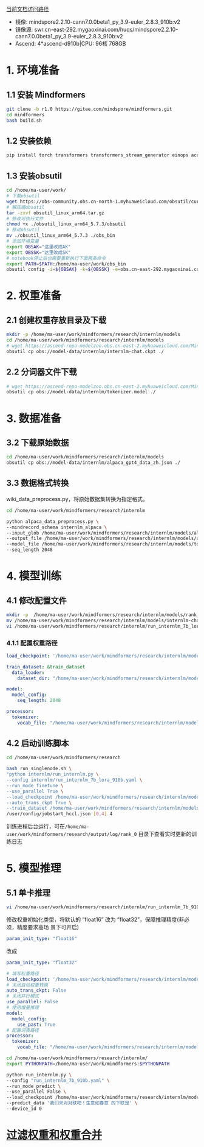 [当前文档访问路径](https://ai-fae.readthedocs.io/zh-cn/latest/ok_InternLM-7b%20微调推理(910b).html)

- 镜像: mindspore2.2.10-cann7.0.0beta1_py_3.9-euler_2.8.3_910b:v2
- 镜像源: swr.cn-east-292.mygaoxinai.com/huqs/mindspore2.2.10-cann7.0.0beta1_py_3.9-euler_2.8.3_910b:v2
- Ascend: 4*ascend-d910b|CPU: 96核 768GB


# 1. 环境准备

## 1.1 安装 Mindformers

```bash
git clone -b r1.0 https://gitee.com/mindspore/mindformers.git
cd mindformers
bash build.sh

```

## 1.2 安装依赖

```bash
pip install torch transformers transformers_stream_generator einops accelerate tiktoken

```

## 1.3 安装obsutil

```bash
cd /home/ma-user/work/
# 下载obsutil
wget https://obs-community.obs.cn-north-1.myhuaweicloud.com/obsutil/current/obsutil_linux_arm64.tar.gz
# 解压缩obsutil
tar -zxvf obsutil_linux_arm64.tar.gz
# 修改可执行文件
chmod +x ./obsutil_linux_arm64_5.7.3/obsutil
# 移动obsutil
mv ./obsutil_linux_arm64_5.7.3 ./obs_bin
# 添加环境变量
export OBSAK="这里改成AK"
export OBSSK="这里改成SK"
# notebook停止后也需要重新执行下面两条命令
export PATH=$PATH:/home/ma-user/work/obs_bin
obsutil config -i=${OBSAK} -k=${OBSSK} -e=obs.cn-east-292.mygaoxinai.com

```


# 2. 权重准备

## 2.1 创建权重存放目录及下载
```bash
mkdir -p /home/ma-user/work/mindformers/research/internlm/models
cd /home/ma-user/work/mindformers/research/internlm/models
# wget https://ascend-repo-modelzoo.obs.cn-east-2.myhuaweicloud.com/MindFormers/internlm/internlm-chat.ckpt
obsutil cp obs://model-data/internlm/internlm-chat.ckpt ./

```
 
## 2.2 分词器文件下载
```bash
# wget https://ascend-repo-modelzoo.obs.cn-east-2.myhuaweicloud.com/MindFormers/internlm/tokenizer.model
obsutil cp obs://model-data/internlm/tokenizer.model ./
```

# 3. 数据准备

## 3.2 下载原始数据

```bash
cd /home/ma-user/work/mindformers/research/internlm/models
obsutil cp obs://model-data/internlm/alpaca_gpt4_data_zh.json ./
```

## 3.3 数据格式转换

wiki_data_preprocess.py，将原始数据集转换为指定格式。

```bash
cd /home/ma-user/work/mindformers/research/internlm

python alpaca_data_preprocess.py \
--mindrecord_schema internlm_alpaca \
--input_glob /home/ma-user/work/mindformers/research/internlm/models/alpaca_gpt4_data_zh.json \
--output_file /home/ma-user/work/mindformers/research/internlm/models/alpaca.mindrecord \
--model_file /home/ma-user/work/mindformers/research/internlm/models/tokenizer.model \
--seq_length 2048
```

# 4. 模型训练

## 4.1 修改配置文件

```bash
mkdir -p  /home/ma-user/work/mindformers/research/internlm/models/rank_0
mv /home/ma-user/work/mindformers/research/internlm/models/internlm-chat.ckpt /home/ma-user/work/mindformers/research/internlm/models/rank_0/internlm-chat.ckpt
vi /home/ma-user/work/mindformers/research/internlm/run_internlm_7b_lora_910b.yaml
```

### 4.1.1 配置权重路径

```yaml
load_checkpoint: '/home/ma-user/work/mindformers/research/internlm/models/'

train_dataset: &train_dataset
  data_loader:
    dataset_dir: "/home/ma-user/work/mindformers/research/internlm/models/alpaca.mindrecord"

model:
  model_config:
    seq_length: 2048

processor:
  tokenizer:
    vocab_file: "/home/ma-user/work/mindformers/research/internlm/models/tokenizer.model"
```

## 4.2 启动训练脚本

```bash
cd /home/ma-user/work/mindformers/research

bash run_singlenode.sh \
"python internlm/run_internlm.py \
--config internlm/run_internlm_7b_lora_910b.yaml \
--run_mode finetune \
--use_parallel True \
--load_checkpoint /home/ma-user/work/mindformers/research/internlm/models/ \
--auto_trans_ckpt True \
--train_dataset /home/ma-user/work/mindformers/research/internlm/models/alpaca.mindrecord" \
/user/config/jobstart_hccl.json [0,4] 4
```

训练进程后台运行，可在`/home/ma-user/work/mindformers/research/output/log/rank_0` 目录下查看实时更新的训练日志

# 5. 模型推理

## 5.1 单卡推理

```bash
vi /home/ma-user/work/mindformers/research/internlm/run_internlm_7b_910b.yaml
```

修改权重初始化类型，将默认的 ”float16” 改为 ”float32”，保障推理精度(非必须，精度要求高场 景下可开启)

```yaml
param_init_type: "float16"
```
改成
```yaml
param_init_type: "float32"
```

```yaml
# 填写权重路径
load_checkpoint: '/home/ma-user/work/mindformers/research/internlm/models/rank_0/internlm-chat.ckpt'
# 关闭自动权重转换
auto_trans_ckpt: False
# 关闭并行模式
use_parallel: False
# 使用增量推理
model:
  model_config:
    use_past: True
# 配置词表路径
processor:
  tokenizer:
    vocab_file: "/home/ma-user/work/mindformers/research/internlm/models/tokenizer.model"

```

```bash
cd /home/ma-user/work/mindformers/research/internlm/
export PYTHONPATH=/home/ma-user/work/mindformers:$PYTHONPATH

python run_internlm.py \
--config "run_internlm_7b_910b.yaml" \
--run_mode predict \
--use_parallel False \
--load_checkpoint /home/ma-user/work/mindformers/research/internlm/models/rank_0/internlm-chat.ckpt \
--predict_data '我们来对对联吧！生意如春意 的下联是' \
--device_id 0

```


# [过滤权重和权重合并](https://ai-fae.readthedocs.io/zh-cn/latest/过滤权重和权重合并.html)